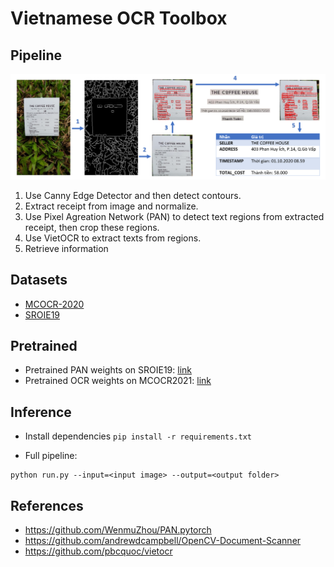 # Vietnamese OCR Toolbox

## Pipeline

![Alt Text](demo/fullpipeline.PNG)

1. Use Canny Edge Detector and then detect contours.
2. Extract receipt from image and normalize.
3. Use Pixel Agreation Network (PAN) to detect text regions from extracted receipt, then crop these regions.
4. Use VietOCR to extract texts from regions.
5. Retrieve information

## Datasets
- [MCOCR-2020](https://drive.google.com/file/d/1cyEGMVcEkquduJp3ewGq9Q4SyliX0bfB/view?usp=sharing)
- [SROIE19](https://drive.google.com/drive/folders/1jdFA0yg8uw15scux8O73qs6c5fr1cUff?usp=sharing)

## Pretrained
- Pretrained PAN weights on SROIE19: [link](https://drive.google.com/file/d/1NIIGWdGdCD9c2TPqyPoiRao2tR69BXgN/view?usp=sharing)
- Pretrained OCR weights on MCOCR2021: [link](https://drive.google.com/drive/folders/1JgCVtxA8hfUl1E4JqS3moPB_7b8lhL0w?usp=sharing)

## Inference
- Install dependencies
```pip install -r requirements.txt```

- Full pipeline:
```
python run.py --input=<input image> --output=<output folder>
```

## References
- https://github.com/WenmuZhou/PAN.pytorch
- https://github.com/andrewdcampbell/OpenCV-Document-Scanner
- https://github.com/pbcquoc/vietocr

